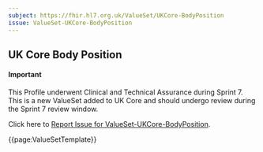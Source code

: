 ```yaml
---
subject: https://fhir.hl7.org.uk/ValueSet/UKCore-BodyPosition
issue: ValueSet-UKCore-BodyPosition
---
```

## UK Core Body Position

<div id="newAsset" markdown="span" class="alert alert-success" role="alert"><h4><i class="fa fa-star"></i> Important</h4>

This Profile underwent Clinical and Technical Assurance during Sprint 7. This is a new ValueSet added to UK Core and should undergo review during the Sprint 7 review window.

Click here to <a href="https://simplifier.net/HL7FHIRUKCoreR4/ValueSet-UKCore-BodyPosition/~issues?level=File">Report Issue for ValueSet-UKCore-BodyPosition</a>.
</div>

{{page:ValueSetTemplate}}